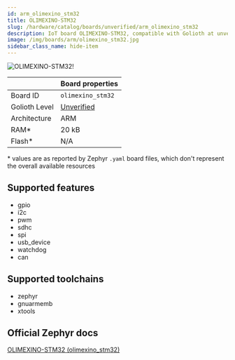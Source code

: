 ```yaml
---
id: arm_olimexino_stm32
title: OLIMEXINO-STM32
slug: /hardware/catalog/boards/unverified/arm_olimexino_stm32
description: IoT board OLIMEXINO-STM32, compatible with Golioth at unverified level.
image: /img/boards/arm/olimexino_stm32.jpg
sidebar_class_name: hide-item
---
```


[//]: # (This is an auto-generated file, do not edit! Changes to it will be lost upon re-generation)

![OLIMEXINO-STM32!](/img/boards/arm/olimexino_stm32.jpg "OLIMEXINO-STM32")

|                | Board properties     |
| -------------  | -------------------- |
| Board ID       | `olimexino_stm32` |
| Golioth Level  | [Unverified](/hardware#unverified-boards) |
| Architecture   | ARM |
| RAM*           | 20 kB |
| Flash*         | N/A |

\* values are as reported by Zephyr `.yaml` board files, which don't represent the overall available resources



## Supported features

* gpio
* i2c
* pwm
* sdhc
* spi
* usb_device
* watchdog
* can

## Supported toolchains

* zephyr
* gnuarmemb
* xtools

## Official Zephyr docs

[OLIMEXINO-STM32 (olimexino_stm32)](https://docs.zephyrproject.org/latest/boards/arm/olimexino_stm32/doc/index.html)

